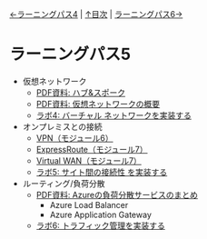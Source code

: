 [←ラーニングパス4](lp04.md) | [↑目次](README.md) | [ラーニングパス6→](lp06.md)

# ラーニングパス5

- 仮想ネットワーク
  - [PDF資料: ハブ&スポーク](../network/%E3%83%8F%E3%83%96%E3%83%BB%E3%82%B9%E3%83%9D%E3%83%BC%E3%82%AF.pdf)
  - [PDF資料: 仮想ネットワークの概要](pdf/%E4%BB%AE%E6%83%B3%E3%83%8D%E3%83%83%E3%83%88%E3%83%AF%E3%83%BC%E3%82%AF%E3%81%AE%E6%A6%82%E8%A6%81.pdf)
  - [ラボ4: バーチャル ネットワークを実装する](lab04cs.md)
- オンプレミスとの接続
  - [VPN（モジュール6）](../AZ-303/mod03-03-vpn.md)
  - [ExpressRoute（モジュール7）](../AZ-500/pdf/mod2/ExpressRouteまとめ.pdf)
  - [Virtual WAN（モジュール7）](../AZ-104/mod05-04-virtualwan.md)
  - [ラボ5: サイト間の接続性 を実装する](lab05cs.md)
- ルーティング/負荷分散
  - [PDF資料: Azureの負荷分散サービスのまとめ](pdf/Azure%E3%81%AE%E8%B2%A0%E8%8D%B7%E5%88%86%E6%95%A3%E3%82%B5%E3%83%BC%E3%83%93%E3%82%B9%E3%81%BE%E3%81%A8%E3%82%81.pdf)
    - Azure Load Balancer
    - Azure Application Gateway
  - [ラボ6: トラフィック管理を実装する](lab06cs.md)
